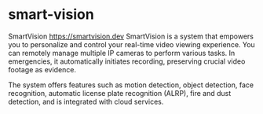 # smart-vision
SmartVision
https://smartvision.dev
SmartVision is a system that empowers you to personalize and control your real-time video viewing experience. You can remotely manage multiple IP cameras to perform various tasks. In emergencies, it automatically initiates recording, preserving crucial video footage as evidence.

The system offers features such as motion detection, object detection, face recognition, automatic license plate recognition (ALRP), fire and dust detection, and is integrated with cloud services.
